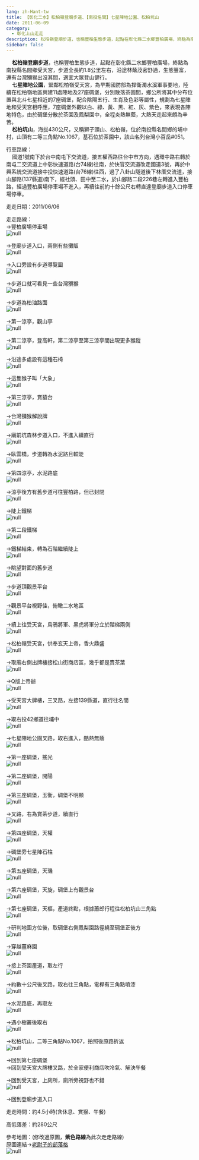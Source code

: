 ```yaml
---
lang: zh-Hant-tw
title: 【彰化二水】松柏嶺登廟步道、【南投名間】七星陣地公園、松柏坑山
date: 2011-06-09
category: 
  - 彰化上山走走
description: 松柏嶺登廟步道，也稱豐柏生態步道，起點在彰化縣二水鄉豐柏廣場，終點為南投縣名間鄉受天宮，步道全長約1.8公里左右，沿途林蔭茂密舒適，生態豐富，還有台灣獼猴出沒其間，適宜大眾登山健行。 七星陣地公園，緊鄰松柏嶺受天宮，為早期國防部為捍衛濁水溪軍事要地，陸續在松柏嶺地區興建11處陣地及27座碉堡，分別散落茶園間，鄉公所將其中分布位置與北斗七星相近的7座碉堡，配合陰陽五行、生肖及色彩等屬性，規劃為七星陣地和受天宮相呼應，7座碉堡外觀以白、綠、黃、黑、紅、灰、紫色，來表現各陣地特色，由於碉堡分散於茶園及鳳梨園中，全程炎熱無蔭，大熱天走起來頗為辛苦。 松柏坑山，海拔430公尺，又稱獅子頭山、松柏嶺，位於南投縣名間鄉的埔中村，山頂有二等三角點No.1067，基石位於茶園中，該山名列台灣小百岳#051。
sidebar: false
---
```


    **松柏嶺登廟步道**，也稱豐柏生態步道，起點在彰化縣二水鄉豐柏廣場，終點為南投縣名間鄉受天宮，步道全長約1.8公里左右，沿途林蔭茂密舒適，生態豐富，還有台灣獼猴出沒其間，適宜大眾登山健行。  
    **七星陣地公園**，緊鄰松柏嶺受天宮，為早期國防部為捍衛濁水溪軍事要地，陸續在松柏嶺地區興建11處陣地及27座碉堡，分別散落茶園間，鄉公所將其中分布位置與北斗七星相近的7座碉堡，配合陰陽五行、生肖及色彩等屬性，規劃為七星陣地和受天宮相呼應，7座碉堡外觀以白、綠、黃、黑、紅、灰、紫色，來表現各陣地特色，由於碉堡分散於茶園及鳳梨園中，全程炎熱無蔭，大熱天走起來頗為辛苦。  
    **松柏坑山**，海拔430公尺，又稱獅子頭山、松柏嶺，位於南投縣名間鄉的埔中村，山頂有二等三角點No.1067，基石位於茶園中，該山名列台灣小百岳#051。

行車路線：  
    國道1號南下於台中南屯下交流道，接五權西路往台中市方向，遇環中路右轉於南屯二交流道上中彰快速道路(台74線)往南，於快官交流道改走國道3號，再於中興系統交流道接中投快速道路(台76線)往西，過了八卦山隧道後下林厝交流道，接山腳路(137縣道)南下，經社頭、田中至二水，於山腳路二段226巷左轉進入豐柏路，經過豐柏廣場停車場不進入，再續往前約十餘公尺右轉直達登廟步道入口停車場停車。

走走日期：2011/06/06

走走路線：  
→豐柏廣場停車場  
![null](image/188891383_l.jpg)

→登廟步道入口，兩側有些攤販  
![null](image/188891241_l.jpg)

→入口旁設有步道導覽圖  
![null](image/188891235_l.jpg)

→步道口就可看見一些台灣獼猴  
![null](image/188891243_l.jpg)

→步道為柏油路面  
![null](image/188891248_l.jpg)

→第一涼亭，觀山亭  
![null](image/188891250_l.jpg)

→第二涼亭，登高軒，第二涼亭至第三涼亭間出現更多猴蹤  
![null](image/188891254_l.jpg)

→沿途多處設有這種石椅  
![null](image/188891257_l.jpg)

→這隻猴子叫「大象」  
![null](image/188891263_l.jpg)

→第三涼亭，賞猿台  
![null](image/188891267_l.jpg)

→台灣獼猴解說牌  
![null](image/188891269_l.jpg)

→廟前坑森林步道入口，不進入續直行  
![null](image/188891273_l.jpg)

→臥雲橋，步道轉為水泥路且較陡  
![null](image/188891277_l.jpg)

→第四涼亭，水泥路底  
![null](image/188891281_l.jpg)

→涼亭後方有舊步道可往豐柏路，但已封閉  
![null](image/188891284_l.jpg)

→陡上鐵梯  
![null](image/188891288_l.jpg)

→第二段鐵梯  
![null](image/188891293_l.jpg)

→鐵梯結束，轉為石階繼續陡上  
![null](image/188891297_l.jpg)

→眺望對面的舊步道  
![null](image/188891299_l.jpg)

→步道頂觀景平台  
![null](image/188891303_l.jpg)

→觀景平台視野佳，俯瞰二水地區  
![null](image/188891307_l.jpg)

→續上往受天宮，烏鴉將軍、黑虎將軍分立於階梯兩側  
![null](image/188891309_l.jpg)

→松柏嶺受天宮，供奉玄天上帝，香火鼎盛  
![null](image/188891312_l.jpg)

→取廟右側出牌樓接松山街商店區，幾乎都是賣茶葉  
![null](image/188891317_l.jpg)

→Q版上帝爺  
![null](image/188891320_l.jpg)

→受天宮大牌樓，三叉路，左接139縣道，直行往名間  
![null](image/188891322_l.jpg)

→取右投42鄉道往埔中  
![null](image/188891326_l.jpg)

→七星陣地公園叉路，取右進入，酷熱無蔭  
![null](image/188891328_l.jpg)

→第一座碉堡，搖光  
![null](image/188891332_l.jpg)

→第二座碉堡，開陽  
![null](image/188891333_l.jpg)

→第三座碉堡，玉衡，碉堡不明顯  
![null](image/188891338_l.jpg)

→叉路，右為賞茶步道，續直行  
![null](image/188891339_l.jpg)

→第四座碉堡，天權  
![null](image/188891343_l.jpg)

→碉堡旁七星陣石柱  
![null](image/188891378_l.jpg)

→第五座碉堡，天璣  
![null](image/188891348_l.jpg)

→第六座碉堡，天旋，碉堡上有觀景台  
![null](image/188891351_l.jpg)

→第七座碉堡，天樞，產道終點，根據蕭郎行程往松柏坑山三角點  
![null](image/188891355_l.jpg)

→研判地圖方位後，取碉堡右側鳳梨園路徑繞至碉堡正後方  
![null](image/188891375_l.jpg)

→穿越薑麻園  
![null](image/188891372_l.jpg)

→接上茶園產道，取左行  
![null](image/188891369_l.jpg)

→約數十公尺後叉路，取右往三角點，電桿有三角點噴漆  
![null](image/188891364_l.jpg)

→水泥路底，再取左  
![null](image/188891357_l.jpg)

→遇小樹叢後取右  
![null](image/188891362_l.jpg)

→松柏坑山，二等三角點No.1067，拍照後原路折返  
![null](image/188891361_l.jpg)

→回到第七座碉堡  
→回到受天宮大牌樓叉路，於全家便利商店吹冷氣、解決午餐

→回到受天宮，上廁所，廁所旁視野也不錯  
![null](image/188891380_l.jpg)

→回到登廟步道入口

走走時間：約4.5小時(含休息、賞猴、午餐)

高低落差：約280公尺

參考地圖：(修改過原圖，**紫色路線**為此次走走路線)  
原圖連結→[老尉子的部落格](http://blog.xuite.net/laoweiz/blog/15846857)  
![null](image/188891405_l.jpg)